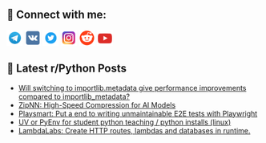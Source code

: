 ## 🔎 Connect with me:
[<img src="https://github.com/bullbesh/bullbesh/blob/main/images/Telegram.png" width="32" height="32" />](https://t.me/bullbesh)
[<img src="https://github.com/bullbesh/bullbesh/blob/main/images/VK.png" width="32" height="32" />](https://vk.com/bullbesh)
[<img src="https://github.com/bullbesh/bullbesh/blob/main/images/Twitter.png" width="32" height="32" />](https://twitter.com/bullbesh1)
[<img src="https://github.com/bullbesh/bullbesh/blob/main/images/Instagram.png" width="32" height="32" />](https://www.instagram.com/bullbesh)
[<img src="https://github.com/bullbesh/bullbesh/blob/main/images/Reddit.png" width="32" height="32" />](https://www.reddit.com/user/bullbesh)
[<img src="https://github.com/bullbesh/bullbesh/blob/main/images/YouTube.png" width="32" height="32" />](https://www.youtube.com/channel/UCtfjRs6uzgq5mfm8S06WTcg)

## 📕 Latest r/Python Posts
<!-- BLOG-POST-LIST:START -->
- [Will switching to importlib.metadata give performance improvements compared to importlib_metadata?](https://www.reddit.com/r/Python/comments/1j9w3ek/will_switching_to_importlibmetadata_give/)
- [ZipNN: High-Speed Compression for AI Models](https://www.reddit.com/r/Python/comments/1j9hype/zipnn_highspeed_compression_for_ai_models/)
- [Playsmart: Put a end to writing unmaintainable E2E tests with Playwright](https://www.reddit.com/r/Python/comments/1j9g5r2/playsmart_put_a_end_to_writing_unmaintainable_e2e/)
- [UV or PyEnv for student python teaching / python installs &lpar;linux&rpar;](https://www.reddit.com/r/Python/comments/1j9g0ii/uv_or_pyenv_for_student_python_teaching_python/)
- [LambdaLabs: Create HTTP routes, lambdas and databases in runtime.](https://www.reddit.com/r/Python/comments/1j9fqu1/lambdalabs_create_http_routes_lambdas_and/)
<!-- BLOG-POST-LIST:END -->
